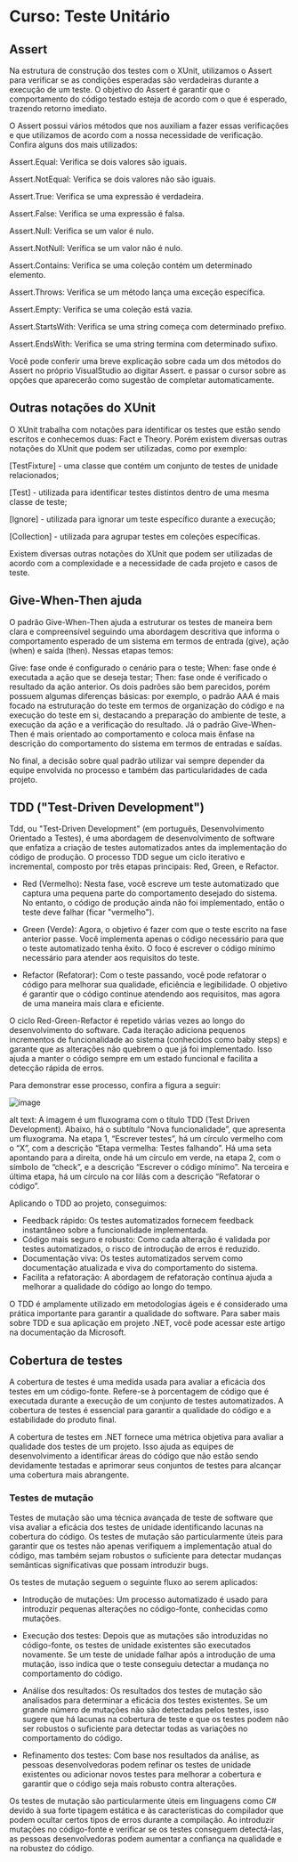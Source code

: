 # Curso: Teste Unitário

## Assert
Na estrutura de construção dos testes com o XUnit, utilizamos o Assert para verificar se as condições esperadas são verdadeiras durante a execução de um teste. O objetivo do Assert é garantir que o comportamento do código testado esteja de acordo com o que é esperado, trazendo retorno imediato.

O Assert possui vários métodos que nos auxiliam a fazer essas verificações e que utilizamos de acordo com a nossa necessidade de verificação. Confira alguns dos mais utilizados:

Assert.Equal: Verifica se dois valores são iguais.

Assert.NotEqual: Verifica se dois valores não são iguais.

Assert.True: Verifica se uma expressão é verdadeira.

Assert.False: Verifica se uma expressão é falsa.

Assert.Null: Verifica se um valor é nulo.

Assert.NotNull: Verifica se um valor não é nulo.

Assert.Contains: Verifica se uma coleção contém um determinado elemento.

Assert.Throws: Verifica se um método lança uma exceção específica.

Assert.Empty: Verifica se uma coleção está vazia.

Assert.StartsWith: Verifica se uma string começa com determinado prefixo.

Assert.EndsWith: Verifica se uma string termina com determinado sufixo.

Você pode conferir uma breve explicação sobre cada um dos métodos do Assert no próprio VisualStudio ao digitar Assert. e passar o cursor sobre as opções que aparecerão como sugestão de completar automaticamente.

## Outras notações do XUnit

O XUnit trabalha com notações para identificar os testes que estão sendo escritos e conhecemos duas: Fact e Theory. Porém existem diversas outras notações do XUnit que podem ser utilizadas, como por exemplo:

[TestFixture] - uma classe que contém um conjunto de testes de unidade relacionados;

[Test] - utilizada para identificar testes distintos dentro de uma mesma classe de teste;

[Ignore] - utilizada para ignorar um teste específico durante a execução;

[Collection] - utilizada para agrupar testes em coleções específicas.

Existem diversas outras notações do XUnit que podem ser utilizadas de acordo com a complexidade e a necessidade de cada projeto e casos de teste. 

## Give-When-Then ajuda

O padrão Give-When-Then ajuda a estruturar os testes de maneira bem clara e compreensível seguindo uma abordagem descritiva que informa o comportamento esperado de um sistema em termos de entrada (give), ação (when) e saída (then). Nessas etapas temos:

Give: fase onde é configurado o cenário para o teste;
When: fase onde é executada a ação que se deseja testar;
Then: fase onde é verificado o resultado da ação anterior.
Os dois padrões são bem parecidos, porém possuem algumas diferenças básicas: por exemplo, o padrão AAA é mais focado na estruturação do teste em termos de organização do código e na execução do teste em si, destacando a preparação do ambiente de teste, a execução da ação e a verificação do resultado. Já o padrão Give-When-Then é mais orientado ao comportamento e coloca mais ênfase na descrição do comportamento do sistema em termos de entradas e saídas.

No final, a decisão sobre qual padrão utilizar vai sempre depender da equipe envolvida no processo e também das particularidades de cada projeto.

## TDD ("Test-Driven Development")
Tdd, ou "Test-Driven Development" (em português, Desenvolvimento Orientado a Testes), é uma abordagem de desenvolvimento de software que enfatiza a criação de testes automatizados antes da implementação do código de produção. O processo TDD segue um ciclo iterativo e incremental, composto por três etapas principais: Red, Green, e Refactor.

- Red (Vermelho): Nesta fase, você escreve um teste automatizado que captura uma pequena parte do comportamento desejado do sistema. No entanto, o código de produção ainda não foi implementado, então o teste deve falhar (ficar "vermelho").

- Green (Verde): Agora, o objetivo é fazer com que o teste escrito na fase anterior passe. Você implementa apenas o código necessário para que o teste automatizado tenha êxito. O foco é escrever o código mínimo necessário para atender aos requisitos do teste.

- Refactor (Refatorar): Com o teste passando, você pode refatorar o código para melhorar sua qualidade, eficiência e legibilidade. O objetivo é garantir que o código continue atendendo aos requisitos, mas agora de uma maneira mais clara e eficiente.

O ciclo Red-Green-Refactor é repetido várias vezes ao longo do desenvolvimento do software. Cada iteração adiciona pequenos incrementos de funcionalidade ao sistema (conhecidos como baby steps) e garante que as alterações não quebrem o que já foi implementado. Isso ajuda a manter o código sempre em um estado funcional e facilita a detecção rápida de erros.

Para demonstrar esse processo, confira a figura a seguir:

![image](https://github.com/Arthur-Sena/Curso-TesteUnitario/assets/57300757/d0233a91-0515-496c-8d94-b76ce19bb939)

alt text: A imagem é um fluxograma com o título TDD (Test Driven Development). Abaixo, há o subtítulo “Nova funcionalidade”, que apresenta um fluxograma. Na etapa 1, “Escrever testes”, há um círculo vermelho com o “X”, com a descrição “Etapa vermelha: Testes falhando”. Há uma seta apontando para a direita, onde há um círculo em verde, na etapa 2, com o símbolo de “check”, e a descrição “Escrever  o código mínimo”. Na terceira e última etapa, há um círculo na cor lilás com a descrição “Refatorar o código”.

Aplicando o TDD ao projeto, conseguimos:

- Feedback rápido: Os testes automatizados fornecem feedback instantâneo sobre a funcionalidade implementada.
- Código mais seguro e robusto: Como cada alteração é validada por testes automatizados, o risco de introdução de erros é reduzido.
- Documentação viva: Os testes automatizados servem como documentação atualizada e viva do comportamento do sistema.
- Facilita a refatoração: A abordagem de refatoração contínua ajuda a melhorar a qualidade do código ao longo do tempo.

O TDD é amplamente utilizado em metodologias ágeis e é considerado uma prática importante para garantir a qualidade do software. Para saber mais sobre TDD e sua aplicação em projeto .NET, você pode acessar este artigo na documentação da Microsoft.

## Cobertura de testes

A cobertura de testes é uma medida usada para avaliar a eficácia dos testes em um código-fonte. Refere-se à porcentagem de código que é executada durante a execução de um conjunto de testes automatizados. A cobertura de testes é essencial para garantir a qualidade do código e a estabilidade do produto final.

A cobertura de testes em .NET fornece uma métrica objetiva para avaliar a qualidade dos testes de um projeto. Isso ajuda as equipes de desenvolvimento a identificar áreas do código que não estão sendo devidamente testadas e aprimorar seus conjuntos de testes para alcançar uma cobertura mais abrangente.

### Testes de mutação

Testes de mutação são uma técnica avançada de teste de software que visa avaliar a eficácia dos testes de unidade identificando lacunas na cobertura do código. Os testes de mutação são particularmente úteis para garantir que os testes não apenas verifiquem a implementação atual do código, mas também sejam robustos o suficiente para detectar mudanças semânticas significativas que possam introduzir bugs.

Os testes de mutação seguem o seguinte fluxo ao serem aplicados:

- Introdução de mutações: Um processo automatizado é usado para introduzir pequenas alterações no código-fonte, conhecidas como mutações.

- Execução dos testes: Depois que as mutações são introduzidas no código-fonte, os testes de unidade existentes são executados novamente. Se um teste de unidade falhar após a introdução de uma mutação, isso indica que o teste conseguiu detectar a mudança no comportamento do código.

- Análise dos resultados: Os resultados dos testes de mutação são analisados para determinar a eficácia dos testes existentes. Se um grande número de mutações não são detectadas pelos testes, isso sugere que há lacunas na cobertura de teste e que os testes podem não ser robustos o suficiente para detectar todas as variações no comportamento do código.

- Refinamento dos testes: Com base nos resultados da análise, as pessoas desenvolvedoras podem refinar os testes de unidade existentes ou adicionar novos testes para melhorar a cobertura e garantir que o código seja mais robusto contra alterações.

Os testes de mutação são particularmente úteis em linguagens como C# devido à sua forte tipagem estática e às características do compilador que podem ocultar certos tipos de erros durante a compilação. Ao introduzir mutações no código-fonte e verificar se os testes conseguem detectá-las, as pessoas desenvolvedoras podem aumentar a confiança na qualidade e na robustez do código.

